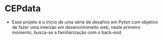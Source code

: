 # CEPdata
- Esse projeto é o início de uma série de desafios em Pyton com objetivo de fazer uma imersão em desenvolvimeito web, neste primeiro momento, busca-se a familiarização com o back-end.
